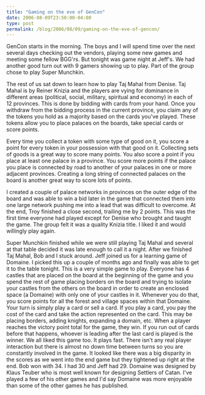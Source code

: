```yaml
---
title: "Gaming on the eve of GenCon"
date: 2006-08-09T23:50:00-04:00
type: post
permalink: /blog/2006/08/09/gaming-on-the-eve-of-gencon/
---
```

GenCon starts in the morning. The boys and I will spend time over the next several days checking out the vendors, playing some new games and meeting some fellow BGG'rs. But tonight was game night at Jeff's. We had another good turn out with 9 gamers showing up to play. Part of the group chose to play Super Munchkin.

The rest of us sat down to learn how to play Taj Mahal from Denise. Taj Mahal is by Reiner Knizia and the players are vying for dominance in different areas (political, social, military, spiritual and economy) in each of 12 provinces. This is done by bidding with cards from your hand. Once you withdraw from the bidding process in the current province, you claim any of the tokens you hold as a majority based on the cards you've played. These tokens allow you to place palaces on the boards, take special cards or score points.

Every time you collect a token with some type of good on it, you score a point for every token in your possession with that good on it. Collecting sets of goods is a great way to score many points. You also score a point if you place at least one palace in a province. You score more points if the palace you place is connected by road to another of your palaces in one or more adjacent provinces. Creating a long string of connected palaces on the board is another great way to score lots of points.

I created a couple of palace networks in provinces on the outer edge of the board and was able to win a bid later in the game that connected them into one large network pushing me into a lead that was difficult to overcome. At the end, Troy finished a close second, trailing me by 2 points. This was the first time everyone had played except for Denise who brought and taught the game. The group felt it was a quality Knizia title. I liked it and would willingly play again.

Super Munchkin finished while we were still playing Taj Mahal and several at that table decided it was late enough to call it a night. After we finished Taj Mahal, Bob and I stuck around. Jeff joined us for a learning game of Domaine. I picked this up a couple of months ago and finally was able to get it to the table tonight. This is a very simple game to play. Everyone has 4 castles that are placed on the board at the beginning of the game and you spend the rest of game placing borders on the board and trying to isolate your castles from the others on the board in order to create an enclosed space (a Domaine) with only one of your castles in it. Whenever you do that, you score points for all the forest and village spaces within that Domaine. Your turn is simply play a card or sell a card. If you play a card, you pay the cost of the card and take the action represented on the card. This may be placing borders, adding knights, expanding a domain, etc. When a player reaches the victory point total for the game, they win. If you run out of cards before that happens, whoever is leading after the last card is played is the winner. We all liked this game too. It plays fast. There isn't any real player interaction but there is almost no down time between turns so you are constantly involved in the game. It looked like there was a big disparity in the scores as we went into the end game but they tightened up right at the end. Bob won with 34. I had 30 and Jeff had 29. Domaine was designed by Klaus Teuber who is most well known for designing Settlers of Catan. I've played a few of his other games and I'd say Domaine was more enjoyable than some of the other games he has published.
